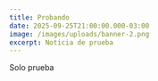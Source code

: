 ```yaml
---
title: Probando
date: 2025-09-25T21:00:00.000-03:00
image: /images/uploads/banner-2.png
excerpt: Noticia de prueba
---
```

Solo prueba
